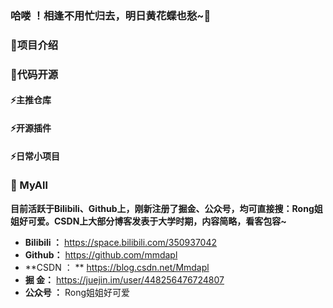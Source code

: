 ### 哈喽 ！相逢不用忙归去，明日黄花蝶也愁~👋





<!--
**mmdapl/mmdapl** is a ✨ _special_ ✨ repository because its `README.md` (this file) appears on your GitHub profile.

Here are some ideas to get you started:

- 🔭 I’m currently working on ...
- 🌱 I’m currently learning ...
- 👯 I’m looking to collaborate on ...
- 🤔 I’m looking for help with ...
- 💬 Ask me about ...
- 📫 How to reach me: ...
- 😄 Pronouns: ...
- ⚡ Fun fact: ...
-->

### 🌱项目介绍

### 🤔代码开源

#### ⚡主推仓库

#### ⚡开源插件

#### ⚡日常小项目

### 💬 MyAll

**目前活跃于Bilibili、Github上，刚新注册了掘金、公众号，均可直接搜：Rong姐姐好可爱。CSDN上大部分博客发表于大学时期，内容简略，看客包容~**

- **Bilibili ：** https://space.bilibili.com/350937042
- **Github：** https://github.com/mmdapl
- **CSDN ： ** https://blog.csdn.net/Mmdapl
- **掘    金：** https://juejin.im/user/448256476724807
- **公众号 ：** Rong姐姐好可爱
